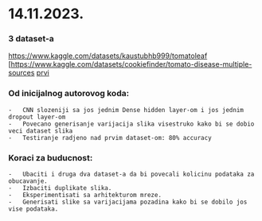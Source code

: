 # 14.11.2023.

### 3 dataset-a
https://www.kaggle.com/datasets/kaustubhb999/tomatoleaf
[https://www.kaggle.com/datasets/cookiefinder/tomato-disease-multiple-sources
[prvi](https://github.com/mamta-joshi-gehlot/Tomato-Village)


### Od inicijalnog autorovog koda:
    -   CNN slozeniji sa jos jednim Dense hidden layer-om i jos jednim dropout layer-om
    -   Povecano generisanje varijacija slika visestruko kako bi se dobio veci dataset slika
    -   Testiranje radjeno nad prvim dataset-om: 80% accuracy


### Koraci za buducnost:
    -   Ubaciti i druga dva dataset-a da bi povecali kolicinu podataka za obucavanje.
    -   Izbaciti duplikate slika.
    -   Eksperimentisati sa arhitekturom mreze.
    -   Generisati slike sa varijacijama pozadina kako bi se dobilo jos vise podataka.
